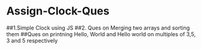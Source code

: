 # Assign-Clock-Ques

##1.Simple Clock using JS
##2. Ques on Merging two arrays and sorting them 
##Ques on printning Hello, World and Hello world on multiples of 3,5, 3 and 5 respectively
